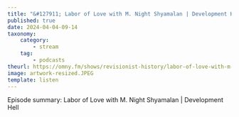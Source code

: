 ```yaml
---
title: "&#127911; Labor of Love with M. Night Shyamalan | Development Hell"
published: true
date: 2024-04-04-09-14
taxonomy:
    category:
        - stream
    tag:
        - podcasts
theurl: https://omny.fm/shows/revisionist-history/labor-of-love-with-m-night-shyamalan-development-h
image: artwork-resized.JPEG
template: listen
---
```


Episode summary: Labor of Love with M. Night Shyamalan | Development Hell
